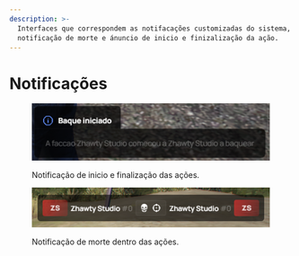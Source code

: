 ```yaml
---
description: >-
  Interfaces que correspondem as notifacações customizadas do sistema,
  notificação de morte e ánuncio de inicio e finizalização da ação.
---
```


# Notificações

<figure><img src="../../../.gitbook/assets/image (11).png" alt=""><figcaption><p>Notificação de inicio e finalização das ações.</p></figcaption></figure>

<figure><img src="../../../.gitbook/assets/image (12).png" alt=""><figcaption><p>Notificação de morte dentro das ações.</p></figcaption></figure>
